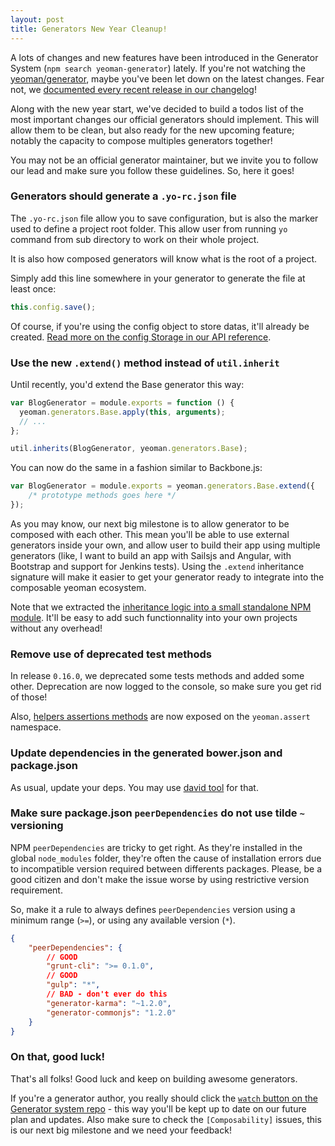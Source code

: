 ```yaml
---
layout: post
title: Generators New Year Cleanup!
---
```


A lots of changes and new features have been introduced in the Generator System (`npm search yeoman-generator`) lately. If you're not watching the [yeoman/generator](https://github.com/yeoman/generator), maybe you've been let down on the latest changes. Fear not, we [documented every recent release in our changelog](https://github.com/yeoman/generator/releases)!

Along with the new year start, we've decided to build a todos list of the most important changes our official generators should implement. This will allow them to be clean, but also ready for the new upcoming feature; notably the capacity to compose multiples generators together!

You may not be an official generator maintainer, but we invite you to follow our lead and make sure you follow these guidelines. So, here it goes!

### Generators should generate a `.yo-rc.json` file

The `.yo-rc.json` file allow you to save configuration, but is also the marker used to define a project root folder. This allow user from running `yo` command from sub directory to work on their whole project.

It is also how composed generators will know what is the root of a project.

Simply add this line somewhere in your generator to generate the file at least once:

```javascript
this.config.save();
```

Of course, if you're using the config object to store datas, it'll already be created. [Read more on the config Storage in our API reference](http://yeoman.github.io/generator/Storage.html).

### Use the new `.extend()` method instead of `util.inherit`

Until recently, you'd extend the Base generator this way:

```javascript
var BlogGenerator = module.exports = function () {
  yeoman.generators.Base.apply(this, arguments);
  // ...
};

util.inherits(BlogGenerator, yeoman.generators.Base);
```

You can now do the same in a fashion similar to Backbone.js:

```javascript
var BlogGenerator = module.exports = yeoman.generators.Base.extend({
    /* prototype methods goes here */
});
```

As you may know, our next big milestone is to allow generator to be composed with each other. This mean you'll be able to use external generators inside your own, and allow user to build their app using multiple generators (like, I want to build an app with Sailsjs and Angular, with Bootstrap and support for Jenkins tests). Using the `.extend` inheritance signature will make it easier to get your generator ready to integrate into the composable yeoman ecosystem.

Note that we extracted the [inheritance logic into a small standalone NPM module](https://github.com/SBoudrias/class-extend). It'll be easy to add such functionnality into your own projects without any overhead!

### Remove use of deprecated test methods

In release `0.16.0`, we deprecated some tests methods and added some other. Deprecation are now logged to the console, so make sure you get rid of those!

Also, [helpers assertions methods](http://yeoman.github.io/generator/assert.html) are now exposed on the `yeoman.assert` namespace.

### Update dependencies in the generated bower.json and package.json

As usual, update your deps. You may use [david tool](https://github.com/alanshaw/david) for that.

### Make sure package.json `peerDependencies` do not use tilde `~` versioning

NPM `peerDependencies` are tricky to get right. As they're installed in the global `node_modules` folder, they're often the cause of installation errors due to incompatible version required between differents packages. Please, be a good citizen and don't make the issue worse by using restrictive version requirement.

So, make it a rule to always defines `peerDependencies` version using a minimum range (`>=`), or using any available version (`*`).

```json
{
    "peerDependencies": {
        // GOOD
        "grunt-cli": ">= 0.1.0",
        // GOOD
        "gulp": "*",
        // BAD - don't ever do this
        "generator-karma": "~1.2.0",
        "generator-commonjs": "1.2.0"
    }
}
```

### On that, good luck!

That's all folks! Good luck and keep on building awesome generators.

If you're a generator author, you really should click the [`watch` button on the Generator system repo](https://github.com/yeoman/generator) - this way you'll be kept up to date on our future plan and updates. Also make sure to check the `[Composability]` issues, this is our next big milestone and we need your feedback!
